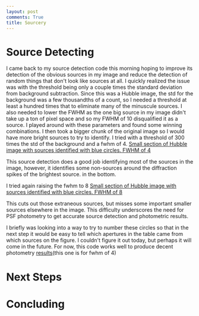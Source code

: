 ```yaml
---
layout: post
comments: True
title: Sourcery
---
```

# Source Detecting

I came back to my source detection code this morning hoping to improve its detection of the obvious sources in my image and reduce the detection of random things that don't look like sources at all. I quickly realized the issue was with the threshold being only a couple times the standard deviation from background subtraction. Since this was a Hubble image, the std for the background was a few thousandths of a count, so I needed a threshold at least a hundred times that to eliminate many of the minuscule sources. I also needed to lower the FWHM as the one big source in my image didn't take up a ton of pixel space and so my FWHM of 10 disqualified it as a source. I played around with these parameters and found some winning combinations. I then took a bigger chunk of the original image so I would have more bright sources to try to identify. I tried with a threshold of 300 times the std of the background and a fwhm of 4. [Small section of Hubble image with sources identified with blue circles. FWHM of 4](https://github.com/GosnellResearchGroupSummer2018/NGC6819/blob/master/Rory's%20Codes/fwhm4.png)

This source detection does a good job identifying most of the sources in the image, however, it identifies some non-sources around the diffraction spikes of the brightest source. in the bottom.

I tried again raising the fwhm to 8
[Small section of Hubble image with sources identified with blue circles. FWHM of 8](https://github.com/GosnellResearchGroupSummer2018/NGC6819/blob/master/Rory's%20Codes/fwhm8.png)

This cuts out those extraneous sources, but misses some important smaller sources elsewhere in the image. This difficulty underscores the need for PSF photometry to get accurate source detection and photometric results.

I briefly was looking into a way to try to number these circles so that in the next step it would be easy to tell which apertures in the table came from which sources on the figure. I couldn't figure it out today, but perhaps it will come in the future. For now, this code works well to produce decent photometry [results](https://github.com/GosnellResearchGroupSummer2018/NGC6819/blob/master/Rory's%20Codes/samapout4fwhm.txt)(this one is for fwhm of 4)

# Next Steps

# Concluding
